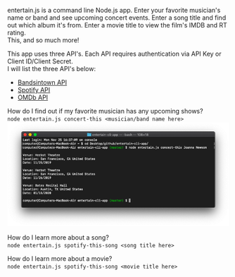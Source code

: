 entertain.js is a command line Node.js app. Enter your favorite musician's name or band and see upcoming concert events. Enter a song title and find out which album it's from. Enter a movie title to view the film's IMDB and RT rating.  
This, and so much more!

This app uses three API's. Each API requires authentication via API Key or Client ID/Client Secret.  
I will list the three API's below:  
* [Bandsintown API](https://app.swaggerhub.com/apis-docs/Bandsintown/PublicAPI/3.0.0)  
* [Spotify API](https://developer.spotify.com/)  
* [OMDb API](http://www.omdbapi.com/)

How do I find out if my favorite musician has any upcoming shows?  
`node entertain.js concert-this <musician/band name here>`
![GitHub Logo](reference/concert-this-example.png)

How do I learn more about a song?  
`node entertain.js spotify-this-song <song title here>`

How do I learn more about a movie?  
`node entertain.js spotify-this-song <movie title here>`